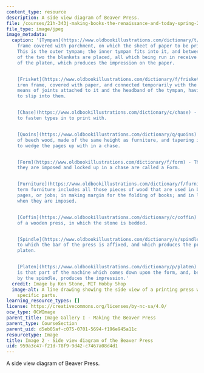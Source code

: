 ```yaml
---
content_type: resource
description: A side view diagram of Beaver Press.
file: /courses/21h-343j-making-books-the-renaissance-and-today-spring-2016/959a3c47f21d78f99d42c7467a08d4d1_Image2.jpg
file_type: image/jpeg
image_metadata:
  caption: '[Tympan](https://www.oldbookillustrations.com/dictionary/t/tympan) - A
    frame covered with parchment, on which the sheet of paper to be printed is placed.
    This is the outer tympan; the inner tympan fits into it, and between the parchments
    of the two the blankets are placed, all which being run in receive the pressure
    of the platen, which produces the impression on the paper.


    [Frisket](https://www.oldbookillustrations.com/dictionary/f/frisket) - A thin
    iron frame, covered with paper, and connected temporarily with the tympan, by
    means of joints attached to it and the headband of the tympan, having iron pins
    to slip into them.


    [Chase](https://www.oldbookillustrations.com/dictionary/c/chase) - An iron frame
    to fasten types in to print with.


    [Quoins](https://www.oldbookillustrations.com/dictionary/q/quoins) - Short pieces
    of beech wood, made of the same height as furniture, and tapering in their width,
    to wedge the pages up with in a chase.


    [Form](https://www.oldbookillustrations.com/dictionary/f/form) - The pages when
    they are imposed and locked up in a chase are called a Form.


    [Furniture](https://www.oldbookillustrations.com/dictionary/f/furniture) - The
    term furniture includes all those pieces of wood that are used in branching out
    pages, or jobs; in making margin for the folding of books; and in locking up forms
    when they are imposed.


    [Coffin](https://www.oldbookillustrations.com/dictionary/c/coffin) - That part
    of a wooden press, in which the stone is bedded.


    [Spindle](https://www.oldbookillustrations.com/dictionary/s/spindle) - The screw
    to which the bar of the press is affixed, and which produces the pressure on the
    platen.


    [Platen](https://www.oldbookillustrations.com/dictionary/p/platen) - The platen
    is that part of the machine which comes down upon the form, and, being acted upon
    by the spindle, produces the impression.'
  credit: Image by Ken Stone, MIT Hobby Shop
  image-alt: A line drawing showing the side view of a printing press with words identifying
    specific parts.
learning_resource_types: []
license: https://creativecommons.org/licenses/by-nc-sa/4.0/
ocw_type: OCWImage
parent_title: Image Gallery I - Making the Beaver Press
parent_type: CourseSection
parent_uid: d5eb05af-c075-0701-5694-f196e945a11c
resourcetype: Image
title: Image 2 - Side view diagram of the Beaver Press
uid: 959a3c47-f21d-78f9-9d42-c7467a08d4d1
---
```

A side view diagram of Beaver Press.